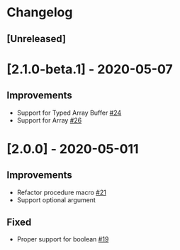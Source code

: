 # Changelog

## [Unreleased]

# [2.1.0-beta.1] - 2020-05-07

## Improvements
- Support for Typed Array Buffer [#24](https://github.com/infinyon/node-bindgen/pull/24)
- Support for Array [#26](https://github.com/infinyon/node-bindgen/pull/26)

# [2.0.0] - 2020-05-011

## Improvements
- Refactor procedure macro [#21](https://github.com/infinyon/node-bindgen/pull/21)
- Support optional argument

## Fixed

- Proper support for boolean [#19](https://github.com/infinyon/node-bindgen/pull/19)